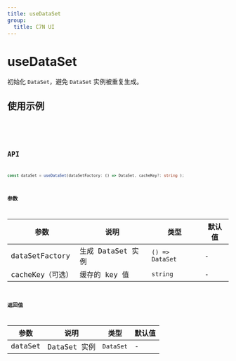 ```yaml
---
title: useDataSet
group:
  title: C7N UI
---
```


# useDataSet

初始化 `DataSet`，避免 `DataSet` 实例被重复生成。

## 使用示例

<code src="../../src/hooks/src/useDataSet/demo/base" />

<code src="../../src/hooks/src/useDataSet/demo/cache" />

## API

```ts
const dataSet = useDataSet(dataSetFactory: () => DataSet, cacheKey?: string );
```

### 参数

| 参数             | 说明              | 类型            | 默认值 |
| ---------------- | ----------------- | --------------- | ------ |
| dataSetFactory   | 生成 DataSet 实例 | `() => DataSet` | -      |
| cacheKey（可选） | 缓存的 key 值     | `string`        | -      |

### 返回值

| 参数    | 说明         | 类型      | 默认值 |
| ------- | ------------ | --------- | ------ |
| dataSet | DataSet 实例 | `DataSet` | -      |
